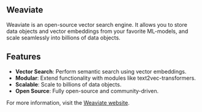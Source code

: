 ## Weaviate

Weaviate is an open-source vector search engine. It allows you to store data objects and vector embeddings from your favorite ML-models, and scale seamlessly into billions of data objects.

## Features

- **Vector Search**: Perform semantic search using vector embeddings.
- **Modular**: Extend functionality with modules like text2vec-transformers.
- **Scalable**: Scale to billions of data objects.
- **Open Source**: Fully open-source and community-driven.

For more information, visit the [Weaviate website](https://weaviate.io/).
